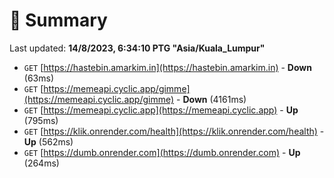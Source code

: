 # 📖 Summary
Last updated: **14/8/2023, 6:34:10 PTG "Asia/Kuala_Lumpur"**

- `GET` [https://hastebin.amarkim.in](https://hastebin.amarkim.in) - **Down** (63ms)
- `GET` [https://memeapi.cyclic.app/gimme](https://memeapi.cyclic.app/gimme) - **Down** (4161ms)
- `GET` [https://memeapi.cyclic.app](https://memeapi.cyclic.app) - **Up** (795ms)
- `GET` [https://klik.onrender.com/health](https://klik.onrender.com/health) - **Up** (562ms)
- `GET` [https://dumb.onrender.com](https://dumb.onrender.com) - **Up** (264ms)
